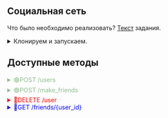 <h2>Социальная сеть</h2>

Что было необходимо реализовать? [Текст](task.md) задания.

<details>
  <summary>Клонируем и запускаем.</summary>

1. ```bash
   git clone https://github.com/darow/some-go-api
   ```

2. ```bash
   cd sb_social_network
   go run ./cmd/api
   ```
</details>

## Доступные методы ##

<details>
  <summary style="color: darkseagreen;">🟢POST /users</summary>

### Создание пользователя ###
##### request example #####

   ```bash
      curl -X POST -d '{"name":"name1","age":"24","friends":[]}' -H "Content-Type: application/json" http://localhost:8080/create
   ```
</details>

<details>
  <summary style="color: darkseagreen;">🟢POST /make_friends</summary>

### Добавление в друзья ###
##### request example #####

   ```bash
      curl -X POST -d '{"source_id":1,"target_id":2}' -H "Content-Type: application/json" http://localhost:8080/make_friends
   ```
</details>

<details>
  <summary style="color: red;">🔴DELETE /user</summary>

### Удаление пользователя ###
##### request example #####

   ```bash
      curl -X DELETE -d '{"target_id":2}' -H "Content-Type: application/json" http://localhost:8080/user
   ```
</details>

<details>
  <summary style="color: blue;">🔵GET /friends/{user_id}</summary>

### Получение списка друзей пользователя ###
##### request example #####

   ```bash
      curl -X GET -H "Content-Type: application/json" http://localhost:8080/friends/1
   ```
</details>

